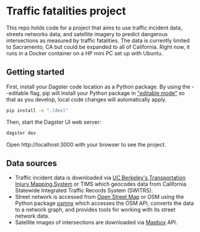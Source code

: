 # Traffic fatalities project

This repo holds code for a project that aims to use traffic incident data, streets networks data, and satellite imagery to predict dangerous intersections as measured by traffic fatalities. The data is currently limited to Sacramento, CA but could be expanded to all of California. Right now, it runs in a Docker container on a HP mini PC set up with Ubuntu.

## Getting started

First, install your Dagster code location as a Python package. By using the --editable flag, pip will install your Python package in ["editable mode"](https://pip.pypa.io/en/latest/topics/local-project-installs/#editable-installs) so that as you develop, local code changes will automatically apply.

```bash
pip install -e ".[dev]"
```

Then, start the Dagster UI web server:

```bash
dagster dev
```

Open http://localhost:3000 with your browser to see the project.

## Data sources

* Traffic incident data is downloaded via [UC Berkeley's Transportation Injury Mapping System](https://tims.berkeley.edu/) or TIMS which geocodes data from  California Statewide Integrated Traffic Records System (SWITRS).
* Street network is accessed from [Open Street Map](https://www.openstreetmap.org/) or OSM using the Python package [osmnx](https://osmnx.readthedocs.io/en/stable/) which accesses the OSM API, converts the data to a network graph, and provides tools for working with its street network data.
* Satellite images of intersections are downloaded via [Mapbox](https://www.mapbox.com/) API.